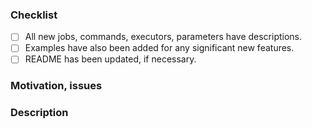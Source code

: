 ### Checklist

<!--
	thank you for contributing to CircleCI Orbs!
	before submitting your request, please go through the following
	items and place an x in the [ ] if they have been completed
-->

- [ ] All new jobs, commands, executors, parameters have descriptions.
- [ ] Examples have also been added for any significant new features.
- [ ] README has been updated, if necessary.

### Motivation, issues

<!---
	Why is this change required? what problem does it solve?
  paste links to any relevant GitHub issues filed against
  this repository that this pull request addresses
-->

### Description

<!---
  Describe your changes in detail, preferably in an imperative mood,
  i.e., "add `commandA` to `jobB`"
 -->
